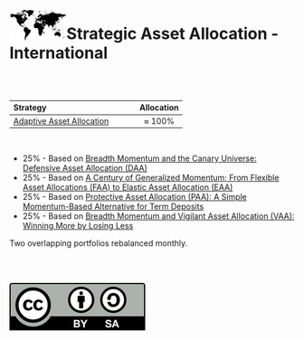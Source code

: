 <a name="top"> </a> <img align='left' alt='Logo' src='./files/world.svg' width='20%'>
                      
# Strategic Asset Allocation - International

<br/>
<br/>

| **Strategy** &nbsp; &nbsp; &nbsp; &nbsp; &nbsp; &nbsp; &nbsp; &nbsp; &nbsp; &nbsp; &nbsp; &nbsp; &nbsp; &nbsp; &nbsp; &nbsp; &nbsp; &nbsp; &nbsp; &nbsp;                           |**Allocation**|
|:-----------------------------------------|:------------:|
| <a href="#aa"> Adaptive Asset Allocation </a>         |     ≈ 100%    |

<br/>

* 25% - Based on [Breadth Momentum and the Canary Universe: Defensive Asset Allocation (DAA)](https://papers.ssrn.com/sol3/papers.cfm?abstract_id=3212862)
* 25% - Based on [A Century of Generalized Momentum; From Flexible Asset Allocations (FAA) to Elastic Asset Allocation (EAA)](https://papers.ssrn.com/sol3/papers.cfm?abstract_id=2543979)
* 25% - Based on [Protective Asset Allocation (PAA): A Simple Momentum-Based Alternative for Term Deposits](https://papers.ssrn.com/sol3/papers.cfm?abstract_id=2759734)
* 25% - Based on [Breadth Momentum and Vigilant Asset Allocation (VAA): Winning More by Losing Less](https://papers.ssrn.com/sol3/papers.cfm?abstract_id=3002624)

Two overlapping portfolios rebalanced monthly.

<br/>
<br/>

![Creative Commons](./files/cc-by-sa.svg)
